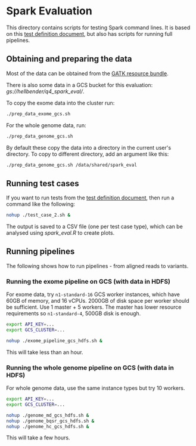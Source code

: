 # Spark Evaluation

This directory contains scripts for testing Spark command lines. It is based on this [test definition document](https://docs.google.com/document/d/1OEfV2XNXdbGQQdW-gRaQYY2QRgGsWHUNKJUSAj3qFlE/edit), but also has scripts for running full pipelines.

## Obtaining and preparing the data

Most of the data can be obtained from the [GATK resource bundle](https://software.broadinstitute.org/gatk/download/bundle).

There is also some data in a GCS bucket for this evaluation: _gs://hellbender/q4_spark_eval/_.

To copy the exome data into the cluster run:

```bash
./prep_data_exome_gcs.sh
```

For the whole genome data, run:

```bash
./prep_data_genome_gcs.sh
```

By default these copy the data into a directory in the current user's directory. To copy to different directory, add an argument like this:

```bash
./prep_data_genome_gcs.sh /data/shared/spark_eval
```

## Running test cases

If you want to run tests from the [test definition document](https://docs.google.com/document/d/1OEfV2XNXdbGQQdW-gRaQYY2QRgGsWHUNKJUSAj3qFlE/edit), then run a command like the following:

```bash
nohup ./test_case_2.sh &
```

The output is saved to a CSV file (one per test case type), which can be analysed using _spark_eval.R_ to create plots.

## Running pipelines

The following shows how to run pipelines - from aligned reads to variants.

### Running the exome pipeline on GCS (with data in HDFS)

For exome data, try `n1-standard-16` GCS worker instances, which have 60GB of memory, and 16 vCPUs. 2000GB of disk space per worker should be sufficient. Use 1 master + 5 workers. The master has lower resource requirements so `n1-standard-4`, 500GB disk is enough.

```bash
export API_KEY=...
export GCS_CLUSTER=...

nohup ./exome_pipeline_gcs_hdfs.sh &
```

This will take less than an hour.

### Running the whole genome pipeline on GCS (with data in HDFS)

For whole genome data, use the same instance types but try 10 workers.

```bash
export API_KEY=...
export GCS_CLUSTER=...

nohup ./genome_md_gcs_hdfs.sh &
nohup ./genome_bqsr_gcs_hdfs.sh &
nohup ./genome_hc_gcs_hdfs.sh &
```

This will take a few hours.
